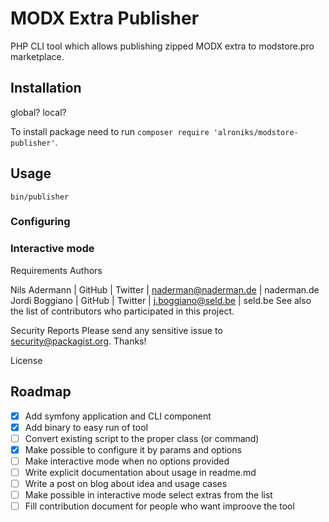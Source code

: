 # MODX Extra Publisher

PHP CLI tool which allows publishing zipped MODX extra to modstore.pro marketplace.

## Installation

global?
local?

To install package need to run `composer require 'alroniks/modstore-publisher'`.

## Usage

`bin/publisher`

### Configuring

### Interactive mode

Requirements
Authors

Nils Adermann | GitHub | Twitter | naderman@naderman.de | naderman.de
Jordi Boggiano | GitHub | Twitter | j.boggiano@seld.be | seld.be
See also the list of contributors who participated in this project.

Security Reports
Please send any sensitive issue to security@packagist.org. Thanks!

License

## Roadmap
- [x] Add symfony application and CLI component
- [x] Add binary to easy run of tool
- [ ] Convert existing script to the proper class (or command)
- [x] Make possible to configure it by params and options
- [ ] Make interactive mode when no options provided
- [ ] Write explicit documentation about usage in readme.md
- [ ] Write a post on blog about idea and usage cases
- [ ] Make possible in interactive mode select extras from the list
- [ ] Fill contribution document for people who want improove the tool
